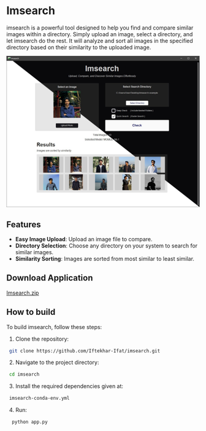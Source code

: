 # Imsearch

imsearch is a powerful tool designed to help you find and compare similar images within a directory. Simply upload an image, select a directory, and let imsearch do the rest. It will analyze and sort all images in the specified directory based on their similarity to the uploaded image.

![imsearch](imsearch.png)

## Features

- **Easy Image Upload**: Upload an image file to compare.
- **Directory Selection**: Choose any directory on your system to search for similar images.
- **Similarity Sorting**: Images are sorted from most similar to least similar.

## Download Application

[Imsearch.zip](https://drive.google.com/file/d/15-zugX6MoyewgV6DkcaokLw7lhZC12Tz/view?usp=sharing)

## How to build

To build imsearch, follow these steps:

1. Clone the repository:

```sh
 git clone https://github.com/Iftekhar-Ifat/imsearch.git
```

2. Navigate to the project directory:

```sh
 cd imsearch
```

3. Install the required dependencies given at:

```sh
 imsearch-conda-env.yml
```

4. Run:

```sh
  python app.py
```
